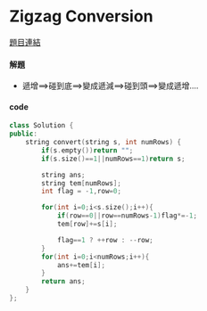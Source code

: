 # Zigzag Conversion

[題目連結](https://leetcode.com/problems/zigzag-conversion/description/)


#### 解題

* 遞增==>碰到底==>變成遞減==>碰到頭==>變成遞增....


#### code 



```cpp
class Solution {
public:
    string convert(string s, int numRows) {
        if(s.empty())return "";
        if(s.size()==1||numRows==1)return s;

        string ans;
        string tem[numRows]; 
        int flag = -1,row=0;

        for(int i=0;i<s.size();i++){
            if(row==0||row==numRows-1)flag*=-1;
            tem[row]+=s[i];

            flag==1 ? ++row : --row;
        }
        for(int i=0;i<numRows;i++){
            ans+=tem[i];
        }
        return ans;
    }
};
```
